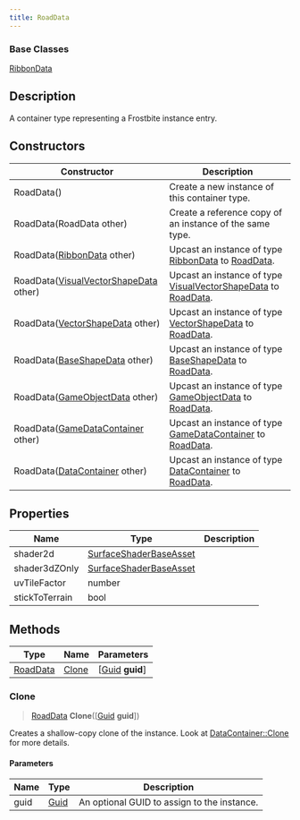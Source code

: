 ```yaml
---
title: RoadData
---
```

### Base Classes

[RibbonData](RibbonData)

## Description

A container type representing a Frostbite instance entry.

## Constructors

| Constructor                                                         | Description                                                                                             |
| ------------------------------------------------------------------- | ------------------------------------------------------------------------------------------------------- |
| RoadData()                                                          | Create a new instance of this container type.                                                           |
| RoadData(RoadData other)                                            | Create a reference copy of an instance of the same type.                                                |
| RoadData([RibbonData](RibbonData) other)                            | Upcast an instance of type [RibbonData](RibbonData) to [RoadData](RoadData).                            |
| RoadData([VisualVectorShapeData](VisualVectorShapeData) other)      | Upcast an instance of type [VisualVectorShapeData](VisualVectorShapeData) to [RoadData](RoadData).      |
| RoadData([VectorShapeData](VectorShapeData) other)                  | Upcast an instance of type [VectorShapeData](VectorShapeData) to [RoadData](RoadData).                  |
| RoadData([BaseShapeData](BaseShapeData) other)                      | Upcast an instance of type [BaseShapeData](BaseShapeData) to [RoadData](RoadData).                      |
| RoadData([GameObjectData](GameObjectData) other)                    | Upcast an instance of type [GameObjectData](GameObjectData) to [RoadData](RoadData).                    |
| RoadData([GameDataContainer](GameDataContainer) other)              | Upcast an instance of type [GameDataContainer](GameDataContainer) to [RoadData](RoadData).              |
| RoadData([DataContainer](/vext/ref/shared/class/datacontainer) other) | Upcast an instance of type [DataContainer](/vext/ref/shared/class/datacontainer) to [RoadData](RoadData). |

## Properties

| Name           | Type                                             | Description |
| -------------- | ------------------------------------------------ | ----------- |
| shader2d       | [SurfaceShaderBaseAsset](SurfaceShaderBaseAsset) |             |
| shader3dZOnly  | [SurfaceShaderBaseAsset](SurfaceShaderBaseAsset) |             |
| uvTileFactor   | number                                           |             |
| stickToTerrain | bool                                             |             |

## Methods

| Type                 | Name            | Parameters                                     |
| -------------------- | --------------- | ---------------------------------------------- |
| [RoadData](RoadData) | [Clone](#clone) | \[[Guid](/vext/ref/shared/class/guid) **guid**\] |

### Clone

> [RoadData](RoadData) **Clone**(\[[Guid](/vext/ref/shared/class/guid) **guid**\])

Creates a shallow-copy clone of the instance. Look at [DataContainer::Clone](/vext/ref/shared/class/datacontainer#clone) for more details.

#### Parameters

| Name | Type         | Description                                 |
| ---- | ------------ | ------------------------------------------- |
| guid | [Guid](Guid) | An optional GUID to assign to the instance. |
